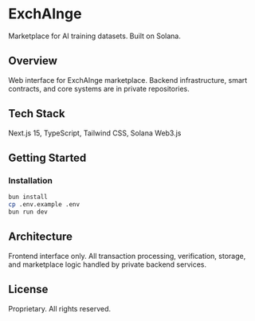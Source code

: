 # ExchAInge

Marketplace for AI training datasets. Built on Solana.

## Overview

Web interface for ExchAInge marketplace. Backend infrastructure, smart contracts, and core systems are in private repositories.

## Tech Stack

Next.js 15, TypeScript, Tailwind CSS, Solana Web3.js

## Getting Started

### Installation

```bash
bun install
cp .env.example .env
bun run dev
```

## Architecture

Frontend interface only. All transaction processing, verification, storage, and marketplace logic handled by private backend services.

## License

Proprietary. All rights reserved.
